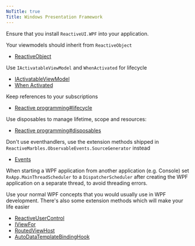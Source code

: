 ```yaml
---
NoTitle: true
Title: Windows Presentation Framework
---
```


Ensure that you install `ReactiveUI.WPF` into your application.

Your viewmodels should inherit from `ReactiveObject`

- [ReactiveObject](../../../api/reactiveui/reactiveobject/)

Use `IActivatableViewModel` and `WhenActivated` for lifecycle

- [IActivatableViewModel](../../../api/reactiveui/IActivatableViewModel/)
- [When Activated](../../../docs/handbook/when-activated/)

Keep references to your subscriptions

- [Reactive programming#lifecycle](../../../docs/reactive-programming/#lifecycle)

Use disposables to manage lifetime, scope and resources:

- [Reactive programming#disposables](../../../docs/reactive-programming/#disposables)

Don't use eventhandlers, use the extension methods shipped in `ReactiveMarbles.ObservableEvents.SourceGenerator` instead

- [Events](../../../docs/handbook/events/)

When starting a WPF application from another application (e.g. Console) set `RxApp.MainThreadScheduler` to a `DispatcherScheduler` after creating the WPF application on a separate thread, to avoid threading errors.

Use your normal WPF concepts that you would usually use in WPF development. There's also some extension methods which will make your life easier

- [ReactiveUserControl](../../../api/reactiveui/reactiveusercontrol_1/)
- [IViewFor](../../../api/reactiveui/iviewfor_1/)
- [RoutedViewHost](../../../api/reactiveui/routedviewhost/)
- [AutoDataTemplateBindingHook](../../../api/reactiveui/autodatatemplatebindinghook/)
